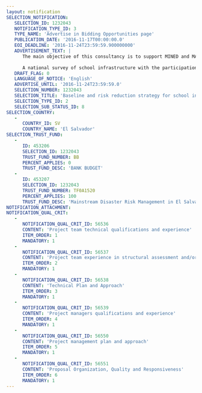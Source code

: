 ```yaml
---
layout: notification
SELECTION_NOTIFICATION: 
   SELECTION_ID: 1232043
   NOTIFICATION_TYPE_ID: 3
   TYPE_NAME: 'Advertise in Bidding Opportunities page'
   PUBLICATION_DATE: '2016-11-17T00:00:00.0'
   EOI_DEADLINE: '2016-11-24T23:59:59.900000000'
   ADVERTISEMENT_TEXT: |
      The main objective of this consultancy is to support MINED and MARN in the analysis of school infrastructure data, preparation and quality assurance of a structural survey of school buildings and to contribute to the preparation of a national risk reduction intervention plan for school infrastructure.
      
      A national survey of school infrastructure with the participation of school principals will be conducted before the commencement of this consultancy. Basic data and photographs will be collected nationwide. A structural survey, consisting of field visits to a selected group of schools by qualified surveyors, is expected to be carried out between January and March 2017.
   DRAFT_FLAG: 0
   LANGUAGE_OF_NOTICE: 'English'
   ADVERTISE_UNTIL: '2016-11-24T23:59:59.0'
   SELECTION_NUMBER: 1232043
   SELECTION_TITLE: 'Baseline and risk reduction strategy for school infrastructure in El Salvador'
   SELECTION_TYPE_ID: 2
   SELECTION_SUB_STATUS_ID: 8
SELECTION_COUNTRY: 
   - 
      COUNTRY_ID: SV
      COUNTRY_NAME: 'El Salvador'
SELECTION_TRUST_FUND: 
   - 
      ID: 453206
      SELECTION_ID: 1232043
      TRUST_FUND_NUMBER: BB
      PERCENT_APPLIES: 0
      TRUST_FUND_DESC: 'BANK BUDGET'
   - 
      ID: 453207
      SELECTION_ID: 1232043
      TRUST_FUND_NUMBER: TF0A1520
      PERCENT_APPLIES: 100
      TRUST_FUND_DESC: 'Mainstream Disaster Risk Management in El Salvador Education Sector'
NOTIFICATION_ATTACHMENT: 
NOTIFICATION_QUAL_CRIT: 
   - 
      NOTIFICATION_QUAL_CRIT_ID: 56536
      CONTENT: 'Project team technical qualifications and experience'
      ITEM_ORDER: 1
      MANDATORY: 1
   - 
      NOTIFICATION_QUAL_CRIT_ID: 56537
      CONTENT: 'Project team experience in structural assessment and/or retrofitting'
      ITEM_ORDER: 2
      MANDATORY: 1
   - 
      NOTIFICATION_QUAL_CRIT_ID: 56538
      CONTENT: 'Technical Plan and Approach'
      ITEM_ORDER: 3
      MANDATORY: 1
   - 
      NOTIFICATION_QUAL_CRIT_ID: 56539
      CONTENT: 'Project managers qualifications and experience'
      ITEM_ORDER: 4
      MANDATORY: 1
   - 
      NOTIFICATION_QUAL_CRIT_ID: 56550
      CONTENT: 'Project management plan and approach'
      ITEM_ORDER: 5
      MANDATORY: 1
   - 
      NOTIFICATION_QUAL_CRIT_ID: 56551
      CONTENT: 'Proposal Organization, Quality and Responsiveness'
      ITEM_ORDER: 6
      MANDATORY: 1
---
```


